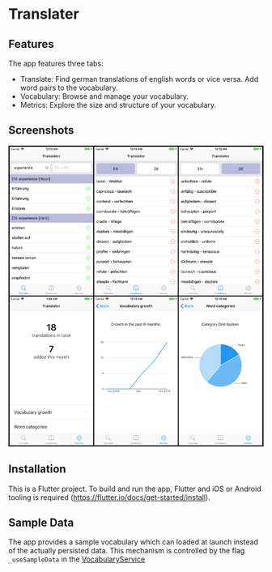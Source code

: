 # Translater

## Features

The app features three tabs:

- Translate: Find german translations of english words or vice versa. Add word pairs to the vocabulary.
- Vocabulary: Browse and manage your vocabulary.
- Metrics: Explore the size and structure of your vocabulary.

## Screenshots

![6 screenshots from iOS](https://raw.githubusercontent.com/ernesto-elsaesser/translater/master/screenshots.png)

## Installation

This is a Flutter project. To build and run the app, Flutter and iOS or Android tooling is required (https://flutter.io/docs/get-started/install).

## Sample Data

The app provides a sample vocabulary which can loaded at launch instead of the actually persisted data. This mechanism is controlled by the flag `_useSampleData` in the [VocabularyService](https://github.com/ernesto-elsaesser/translater/blob/master/lib/services/VocabularyService.dart#L18)